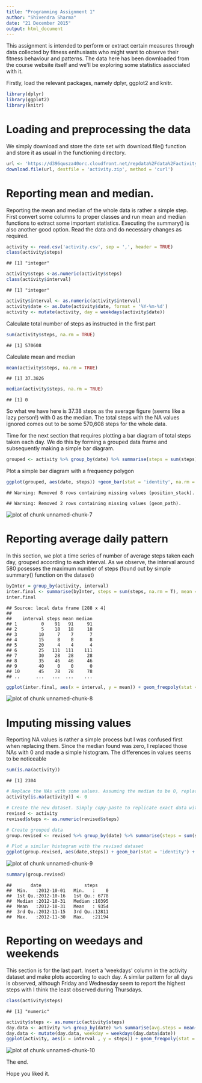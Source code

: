 ```yaml
---
title: "Programming Assignment 1"
author: "Shivendra Sharma"
date: "21 December 2015"
output: html_document
---
```

This assignment is intended to perform or extract certain measures through data collected by fitness enthusiasts who might want to observe their fitness behaviour and patterns.  The data here has been downloaded from the course website itself and we'll be exploring some statistics associated with it.

Firstly, load the relevant packages, namely dplyr, ggplot2 and knitr.


```r
library(dplyr)
library(ggplot2)
library(knitr)
```

# Loading and preprocessing the data
We simply download and store the date set with download.file() function and store it as usual in the functioning directory.

```r
url <- 'https://d396qusza40orc.cloudfront.net/repdata%2Fdata%2Factivity.zip'
download.file(url, destfile = 'activity.zip', method = 'curl')
```

# Reporting mean and median.

Reporting the mean and median of the whole data is rather a simple step. First convert some columns to proper classes and run mean and median functions to extract some important statistics. Executing the summary() is also another good option. Read the data and do necessary changes as required.

```r
activity <- read.csv('activity.csv', sep = ',', header = TRUE)
class(activity$steps)
```

```
## [1] "integer"
```

```r
activity$steps <-as.numeric(activity$steps)
class(activity$interval)
```

```
## [1] "integer"
```

```r
activity$interval <- as.numeric(activity$interval)
activity$date <- as.Date(activity$date, format = '%Y-%m-%d')
activity <- mutate(activity, day = weekdays(activity$date))
```

Calculate total number of steps as instructed in the first part

```r
sum(activity$steps, na.rm = TRUE)
```

```
## [1] 570608
```

Calculate mean and median


```r
mean(activity$steps, na.rm = TRUE)
```

```
## [1] 37.3826
```

```r
median(activity$steps, na.rm = TRUE)
```

```
## [1] 0
```

So what we have here is 37.38 steps as the average figure (seems like a lazy person!) with 0 as the median. The total steps with the NA values ignored comes out to be some 570,608 steps for the whole data.

Time for the next section that requires plotting a bar diagram of total steps taken each day. We do this by forming a grouped data frame and subsequently making a simple bar diagram.

```r
grouped <- activity %>% group_by(date) %>% summarise(steps = sum(steps), na.rm = TRUE)
```

Plot a simple bar diagram with a frequency polygon

```r
ggplot(grouped, aes(date, steps)) +geom_bar(stat = 'identity', na.rm = TRUE) + geom_freqpoly(stat = 'identity', colour = 'red')
```

```
## Warning: Removed 8 rows containing missing values (position_stack).
```

```
## Warning: Removed 2 rows containing missing values (geom_path).
```

![plot of chunk unnamed-chunk-7](figure/unnamed-chunk-7-1.png) 

# Reporting average daily pattern

In this section, we plot a time series of number of average steps taken each day, grouped according to each interval. As we observe, the interval around 580 posesses the maximum number of steps (found out by simple summary() function on the dataset)


```r
byInter = group_by(activity, interval)
inter.final <- summarise(byInter, steps = sum(steps, na.rm = T), mean = mean(steps, na.rm = T), median = median(steps, na.rm = T))
inter.final
```

```
## Source: local data frame [288 x 4]
## 
##    interval steps mean median
## 1         0    91   91     91
## 2         5    18   18     18
## 3        10     7    7      7
## 4        15     8    8      8
## 5        20     4    4      4
## 6        25   111  111    111
## 7        30    28   28     28
## 8        35    46   46     46
## 9        40     0    0      0
## 10       45    78   78     78
## ..      ...   ...  ...    ...
```

```r
ggplot(inter.final, aes(x = interval, y = mean)) + geom_freqpoly(stat = 'identity', colour = 'red') + labs(x = 'Interval', y = 'Avg. steps')
```

![plot of chunk unnamed-chunk-8](figure/unnamed-chunk-8-1.png) 

# Imputing missing values

Reporting NA values is rather a simple process but I was confused first when replacing them. Since the median found was zero, I replaced those NAs with 0 and made a simple histogram. The differences in values seems to be noticeable


```r
sum(is.na(activity))
```

```
## [1] 2304
```

```r
# Replace the NAs with some values. Assuming the median to be 0, replace the NAs with zero
activity[is.na(activity)] <- 0

# Create the new dataset. Simply copy-paste to replicate exact data with NAs filled up
revised <- activity
revised$steps <- as.numeric(revised$steps)

# Create grouped data
group.revised <- revised %>% group_by(date) %>% summarise(steps = sum(steps))

# Plot a similar histogram with the revised dataset
ggplot(group.revised, aes(date,steps)) + geom_bar(stat = 'identity') + geom_freqpoly(stat = 'identity')
```

![plot of chunk unnamed-chunk-9](figure/unnamed-chunk-9-1.png) 

```r
summary(group.revised)
```

```
##       date                steps      
##  Min.   :2012-10-01   Min.   :    0  
##  1st Qu.:2012-10-16   1st Qu.: 6778  
##  Median :2012-10-31   Median :10395  
##  Mean   :2012-10-31   Mean   : 9354  
##  3rd Qu.:2012-11-15   3rd Qu.:12811  
##  Max.   :2012-11-30   Max.   :21194
```

# Reporting on weedays and weekends

This section is for the last part. Insert a 'weekdays' column in the activity dataset and make plots according to each day. A similar pattern for all days is observed, although Friday and Wednesday seem to report the highest steps with I think the least observed during Thursdays.

```r
class(activity$steps)
```

```
## [1] "numeric"
```

```r
activity$steps <- as.numeric(activity$steps)
day.data <- activity %>% group_by(date) %>% summarise(avg.steps = mean(steps))
day.data <- mutate(day.data, weekday = weekdays(day.data$date))
ggplot(activity, aes(x = interval , y = steps)) + geom_freqpoly(stat = 'identity', colour = 'red') + facet_grid(.~day)
```

![plot of chunk unnamed-chunk-10](figure/unnamed-chunk-10-1.png) 

The end.

Hope you liked it.
